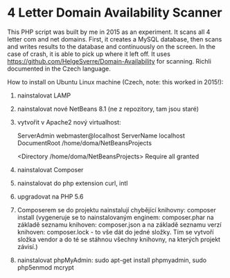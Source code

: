 # 4 Letter Domain Availability Scanner

This PHP script was built by me in 2015 as an experiment. It scans all 4 letter com and net domains. First, it creates a MySQL database, then scans and writes results to the database and continuously on the screen. In the case of crash, it is able to pick up where it left off. It uses https://github.com/HelgeSverre/Domain-Availability for scanning. Richli documented in the Czech language.

How to install on Ubuntu Linux machine (Czech, note: this worked in 2015!):

1) nainstalovat LAMP
2) nainstalovat nové NetBeans 8.1 (ne z repozitory, tam jsou staré)
3) vytvořit v Apache2 nový virtualhost:

    ServerAdmin webmaster@localhost
    ServerName localhost
    DocumentRoot /home/doma/NetBeansProjects

    <Directory /home/doma/NetBeansProjects>
        Require all granted
    </Directory>

4) nainstalovat Composer
5) nainstalovat do php extension curl, intl
6) upgradovat na PHP 5.6
7) Composerem se do projektu nainstalují chybějící knihovny: composer install (vygeneruje se to nainstalovaným enginem: composer.phar na základě seznamu knihoven: composer.json a na základě seznamu verzí knihoven: composer.lock - to vše dát do jedné složky. Tím se vytvoří složka vendor a do té se stáhnou všechny knihovny, na kterých projekt závisí.)
8) nainstalovat phpMyAdmin: sudo apt-get install phpmyadmin, sudo php5enmod mcrypt
